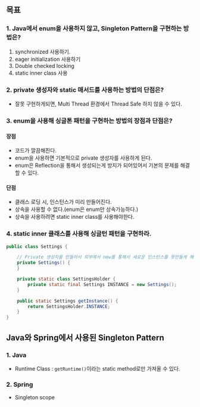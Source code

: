 ## 목표

### 1. Java에서 enum을 사용하지 않고, Singleton Pattern을 구현하는 방법은?

1. synchronized 사용하기.
2. eager initialization 사용하기
3. Double checked locking
4. static inner class 사용

### 2. private 생성자와 static 매서드를 사용하는 방법의 단점은?

- 잘못 구현하게되면, Multi Thread 환경에서 Thread Safe 하지 않을 수 있다.

### 3. enum을 사용해 싱글톤 패턴을 구현하는 방법의 장점과 단점은?

#### 장점

- 코드가 깔끔해진다.
- enum을 사용하면 기본적으로 private 생성자를 사용하게 된다.
- enum은 Reflection을 통해서 생성되는게 방지가 되어있어서 기본의 문제를 해결할 수 있다.

#### 단점

- 클래스 로딩 시, 인스턴스가 미리 만들어진다.
- 상속을 사용할 수 없다.(enum은 enum만 상속가능하다.)
- 상속을 사용하려면 static inner class를 사용해야한다.

### 4. static inner 클래스를 사용해 싱글턴 패턴을 구현하라.

```java
public class Settings {

    // Private 생성자를 만들어서 외부에서 new를 통해서 새로운 인스턴스를 못만들게 해준다.
    private Settings() {
    }

    private static class SettingsHolder {
        private static final Settings INSTANCE = new Settings();
    }

    public static Settings getInstance() {
        return SettingsHolder.INSTANCE;
    }
}
```

## Java와 Spring에서 사용된 Singleton Pattern

### 1. Java

- Runtime Class : `getRuntime()`이라는 static method로만 가져올 수 있다.

### 2. Spring

- Singleton scope